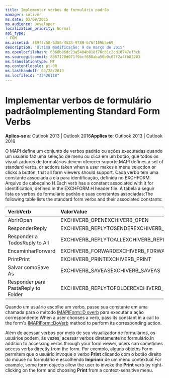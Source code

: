 ```yaml
---
title: Implementar verbos de formulário padrão
manager: soliver
ms.date: 03/09/2015
ms.audience: Developer
localization_priority: Normal
api_type:
- COM
ms.assetid: f89f7c58-6358-4523-9788-676f189b5e69
description: 'Última modificação: 9 de março de 2015'
ms.openlocfilehash: 6360b86dc23a5404b818f76cb1c2cd10747ef3cb
ms.sourcegitcommit: 8657170d071f9bcf680aba50b9c07f2a4fb82283
ms.translationtype: MT
ms.contentlocale: pt-BR
ms.lasthandoff: 04/28/2019
ms.locfileid: "33426118"
---
```

# <a name="implementing-standard-form-verbs"></a><span data-ttu-id="892cc-103">Implementar verbos de formulário padrão</span><span class="sxs-lookup"><span data-stu-id="892cc-103">Implementing Standard Form Verbs</span></span>

  
  
<span data-ttu-id="892cc-104">**Aplica-se a**: Outlook 2013 | Outlook 2016</span><span class="sxs-lookup"><span data-stu-id="892cc-104">**Applies to**: Outlook 2013 | Outlook 2016</span></span> 
  
<span data-ttu-id="892cc-105">O MAPI define um conjunto de verbos padrão ou ações executadas quando um usuário faz uma seleção de menu ou clica em um botão, que todos os visualizadores de formulários devem oferecer suporte.</span><span class="sxs-lookup"><span data-stu-id="892cc-105">MAPI defines a set of standard verbs, or actions taken when a user makes a menu selection or clicks a button, that all form viewers should support.</span></span> <span data-ttu-id="892cc-106">Cada verbo tem uma constante associada a ela para identificação, definida no EXCHFORM. Arquivo de cabeçalho H.</span><span class="sxs-lookup"><span data-stu-id="892cc-106">Each verb has a constant associated with it for identification, defined in the EXCHFORM.H header file.</span></span> <span data-ttu-id="892cc-107">A tabela a seguir lista os verbos de formulário padrão e suas constantes associadas:</span><span class="sxs-lookup"><span data-stu-id="892cc-107">The following table lists the standard form verbs and their associated constants:</span></span>
  
|<span data-ttu-id="892cc-108">**Verb**</span><span class="sxs-lookup"><span data-stu-id="892cc-108">**Verb**</span></span>|<span data-ttu-id="892cc-109">**Valor**</span><span class="sxs-lookup"><span data-stu-id="892cc-109">**Value**</span></span>|
|:-----|:-----|
|<span data-ttu-id="892cc-110">Abrir</span><span class="sxs-lookup"><span data-stu-id="892cc-110">Open</span></span>  <br/> |<span data-ttu-id="892cc-111">EXCHIVERB_OPEN</span><span class="sxs-lookup"><span data-stu-id="892cc-111">EXCHIVERB_OPEN</span></span>  <br/> |
|<span data-ttu-id="892cc-112">Responder</span><span class="sxs-lookup"><span data-stu-id="892cc-112">Reply</span></span>  <br/> |<span data-ttu-id="892cc-113">EXCHIVERB_REPLYTOSENDER</span><span class="sxs-lookup"><span data-stu-id="892cc-113">EXCHIVERB_REPLYTOSENDER</span></span>  <br/> |
|<span data-ttu-id="892cc-114">Responder a Todos</span><span class="sxs-lookup"><span data-stu-id="892cc-114">Reply to All</span></span>  <br/> |<span data-ttu-id="892cc-115">EXCHIVERB_REPLYTOALL</span><span class="sxs-lookup"><span data-stu-id="892cc-115">EXCHIVERB_REPLYTOALL</span></span>  <br/> |
|<span data-ttu-id="892cc-116">Encaminhar</span><span class="sxs-lookup"><span data-stu-id="892cc-116">Forward</span></span>  <br/> |<span data-ttu-id="892cc-117">EXCHIVERB_FORWARD</span><span class="sxs-lookup"><span data-stu-id="892cc-117">EXCHIVERB_FORWARD</span></span>  <br/> |
|<span data-ttu-id="892cc-118">Print</span><span class="sxs-lookup"><span data-stu-id="892cc-118">Print</span></span>  <br/> |<span data-ttu-id="892cc-119">EXCHIVERB_PRINT</span><span class="sxs-lookup"><span data-stu-id="892cc-119">EXCHIVERB_PRINT</span></span>  <br/> |
|<span data-ttu-id="892cc-120">Salvar como</span><span class="sxs-lookup"><span data-stu-id="892cc-120">Save As</span></span>  <br/> |<span data-ttu-id="892cc-121">EXCHIVERB_SAVEAS</span><span class="sxs-lookup"><span data-stu-id="892cc-121">EXCHIVERB_SAVEAS</span></span>  <br/> |
|<span data-ttu-id="892cc-122">Responder para Pasta</span><span class="sxs-lookup"><span data-stu-id="892cc-122">Reply to Folder</span></span>  <br/> |<span data-ttu-id="892cc-123">EXCHIVERB_REPLYTOFOLDER</span><span class="sxs-lookup"><span data-stu-id="892cc-123">EXCHIVERB_REPLYTOFOLDER</span></span>  <br/> |
   
<span data-ttu-id="892cc-124">Quando um usuário escolhe um verbo, passe sua constante em uma chamada para o método [IMAPIForm::D overb](imapiform-doverb.md) para executar a ação correspondente.</span><span class="sxs-lookup"><span data-stu-id="892cc-124">When a user chooses a verb, pass its constant in a call to the form's [IMAPIForm::DoVerb](imapiform-doverb.md) method to perform its corresponding action.</span></span> 
  
<span data-ttu-id="892cc-125">Além de acessar verbos por meio de seu visualizador de formulários, os usuários podem, às vezes, acessar verbos diretamente no formulário.</span><span class="sxs-lookup"><span data-stu-id="892cc-125">In addition to accessing verbs through your form viewer, users can sometimes access verbs directly from the form.</span></span> <span data-ttu-id="892cc-126">Por exemplo, alguns objetos Form permitem que o usuário invoque o verbo **Print** clicando com o botão direito do mouse no formulário e escolhendo **Imprimir** de um menu contextual.</span><span class="sxs-lookup"><span data-stu-id="892cc-126">For example, some form objects allow the user to invoke the **Print** verb by right-clicking on the form and choosing **Print** from a context-sensitive menu.</span></span> 
  

